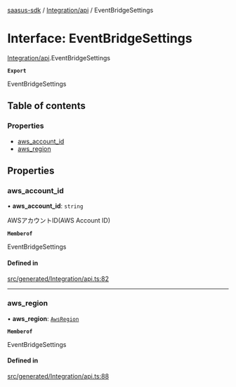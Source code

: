[saasus-sdk](../README.md) / [Integration/api](../modules/Integration_api.md) / EventBridgeSettings

# Interface: EventBridgeSettings

[Integration/api](../modules/Integration_api.md).EventBridgeSettings

**`Export`**

EventBridgeSettings

## Table of contents

### Properties

- [aws\_account\_id](Integration_api.EventBridgeSettings.md#aws_account_id)
- [aws\_region](Integration_api.EventBridgeSettings.md#aws_region)

## Properties

### aws\_account\_id

• **aws\_account\_id**: `string`

AWSアカウントID(AWS Account ID)

**`Memberof`**

EventBridgeSettings

#### Defined in

[src/generated/Integration/api.ts:82](https://github.com/saasus-platform/saasus-sdk-javascript/blob/55abc15/src/generated/Integration/api.ts#L82)

___

### aws\_region

• **aws\_region**: [`AwsRegion`](../enums/Integration_api.AwsRegion.md)

**`Memberof`**

EventBridgeSettings

#### Defined in

[src/generated/Integration/api.ts:88](https://github.com/saasus-platform/saasus-sdk-javascript/blob/55abc15/src/generated/Integration/api.ts#L88)
